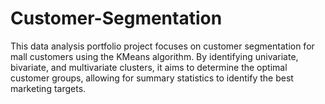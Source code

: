 # Customer-Segmentation
This data analysis portfolio project focuses on customer segmentation for mall customers using the KMeans algorithm. By identifying univariate, bivariate, and multivariate clusters, it aims to determine the optimal customer groups, allowing for summary statistics to identify the best marketing targets.
